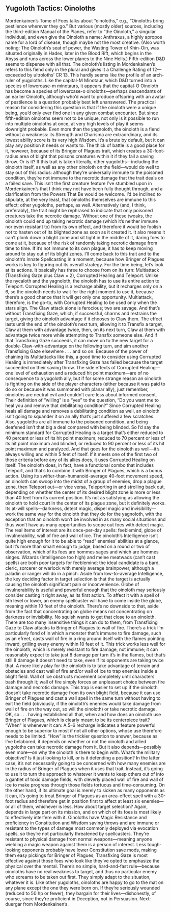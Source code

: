 ## Yugoloth Tactics: Oinoloths

Mordenkainen’s Tome of Foes talks about “oinoloths,” e.g., “Oinoloths bring pestilence wherever they go.” But various (mostly older) sources, including the third-edition Manual of the Planes, refer to “the Oinoloth,” a singular individual, and even give the Oinoloth a name: Anthraxus, a highly apropos name for a lord of disease, though maybe not the most creative. (Also worth noting: The Oinoloth’s seat of power, the Wasting Tower of Khin-Oin, was situated originally in Hades, later in the Blood Rift, which begins in the Abyss and runs across the lower planes to the Nine Hells.)
Fifth-edition D&D seems to dispense with all that. The oinoloth’s listing in Mordenkainen’s refers to this fiend only in the plural and gives it a Challenge Rating of 12—exceeded by ultroloths’ CR 13. This hardly seems like the profile of an arch-ruler of yugoloths. Like the capital-M Minotaur, which D&D turned into a species of lowercase-m minotaurs, it appears that the capital-O Oinoloth has become a species of lowercase-o oinoloths—perhaps descendants of an earlier Oinoloth, although who’d want to produce offspring with an avatar of pestilence is a question probably best left unanswered.
The practical reason for considering this question is that if the oinoloth were a unique being, you’d only ever find one in any given combat encounter. But since fifth-edition oinoloths seem not to be unique, not only is it possible to run into multiple oinoloths at once, at very high levels of play it seems downright probable.
Even more than the yagnoloth, the oinoloth is a fiend without a weakness: its Strength and Charisma are extraordinary, and its lowest ability score is its very high Wisdom. It’s a brute by default, but it can play any position it needs or wants to. The thick of battle is a good place for it, however, because of its Bringer of Plagues trait, which creates a 30-foot-radius area of blight that poisons creatures within it if they fail a saving throw.
Or is it? If this trait is taken literally, other yugoloths—including the oinoloth itself, as well as any other oinoloth on the field—would do well to stay out of this radius: although they’re universally immune to the poisoned condition, they’re not immune to the necrotic damage that the trait deals on a failed save. This isn’t the first creature feature I’ve stumbled upon in Mordenkainen’s that I think may not have been fully thought through, and a clarification from the Powers That Be would be welcome. I’d be inclined to stipulate, at the very least, that oinoloths themselves are immune to this effect; other yugoloths, perhaps, as well. Alternatively (and, I think, preferably), the trait might be rephrased to indicate that only poisoned creatures take the necrotic damage.
Without one of these tweaks, the oinoloth could end up taking necrotic damage (which it’s neither immune nor even resistant to) from its own effect, and therefore it would be foolish not to hasten out of its blighted zone as soon as it created it. It also means it can’t plonk down a blight zone and sit tight in the middle of it, daring foes to come at it, because of the risk of randomly taking necrotic damage from time to time. If it’s not immune to its own plague, it has to keep moving around to stay out of its blight zones.
I’ll come back to this trait and to the oinoloth’s Innate Spellcasting in a moment, because how Bringer of Plagues works is key to figuring out its overall strategy. For the time being, let’s look at its actions. It basically has three to choose from on its turn: Multiattack (Transfixing Gaze plus Claw × 2), Corrupted Healing and Teleport. Unlike the nycaloth and the yagnoloth, the oinoloth has to use its entire action to Teleport. Corrupted Healing is a recharge ability, but it recharges only on a 6, so the oinoloth needs to wait for the right moment to use it, because there’s a good chance that it will get only one opportunity. Multiattack, therefore, is the go-to, with Corrupted Healing to be used only when the stars align.
The Claw attack alone is ferocious; two are savage. And that’s without Transfixing Gaze, which, if successful, charms and restrains the target, giving the oinoloth advantage if it chooses to Claw them. The effect lasts until the end of the oinoloth’s next turn, allowing it to Transfix a target, Claw at them with advantage twice, then, on its next turn, Claw at them with advantage twice more while attempting to Transfix someone else. And if that Transfixing Gaze succeeds, it can move on to the new target for a double-Claw-with-advantage on the following turn, and aim another Transfixing Gaze elsewhere . . . and so on.
Because of the power of chaining its Multiattacks like this, a good time to consider using Corrupted Healing is immediately after Transfixing Gaze has failed because the target succeeded on their saving throw. The side effects of Corrupted Healing—one level of exhaustion and a reduced hit point maximum—are of no consequence to a yugoloth ally, but if for some strange reason an oinoloth is fighting on the side of the player characters (either because it was paid to do so or because it was summoned with planar ally), just remember, oinoloths are neutral evil and couldn’t care less about informed consent. Their definition of “willing” is a “yes” to the question, “Do you want me to heal you and remove that debilitating condition?”
Since Corrupted Healing heals all damage and removes a debilitating condition as well, an oinoloth isn’t going to squander it on an ally that’s just suffered a few scratches. Also, yugoloths are all immune to the poisoned condition, and being deafened isn’t that big a deal compared with being blinded. So I’d say the minimum standard for Corrupted Healing is a target that’s either reduced to 40 percent or less of its hit point maximum, reduced to 70 percent or less of its hit point maximum and blinded, or reduced to 90 percent or less of its hit point maximum and paralyzed. And that goes for the oinoloth as well—it’s always willing and within 5 feet of itself. If it meets one of the first two of those criteria before any of its allies does, it uses Corrupted Healing on itself.
The oinoloth does, in fact, have a functional combo that includes Teleport, and that’s to combine it with Bringer of Plagues, which is a bonus action. Using its swifter-than-humanoid-average 40-foot movement speed, an oinoloth can swoop into the midst of a group of enemies, drop a plague zone, then Teleport out—or vice versa, Teleporting in and strolling back out, depending on whether the center of its desired blight zone is more or less than 40 feet from its current position. It’s not as satisfying as allowing the oinoloth to hold court in the center of its plague zone, but it definitely works.
Its at-will spells—darkness, detect magic, dispel magic and invisibility—work the same way for the oinoloth that they do for the yagnoloth, with the exception that an oinoloth won’t be involved in as many social situations and thus won’t have as many opportunities to scope out foes with detect magic. The real items of interest are its once-per-day spells: feeblemind, globe of invulnerability, wall of fire and wall of ice.
The oinoloth’s Intelligence isn’t quite high enough for it to be able to “read” enemies’ abilities at a glance, but it’s more than smart enough to judge, based on a round or two of observation, which of its foes are hommes sages and which are hommes singes. Wizards (Intelligence too high) and melee meatwads (can’t cast spells) are both poor targets for feeblemind; the ideal candidate is a bard, cleric, sorcerer or warlock with merely average brainpower, although a paladin or ranger will do in a pinch. Aside from low-to-average Intelligence, the key deciding factor in target selection is that the target is actually causing the oinoloth significant pain or inconvenience.
Globe of invulnerability is useful and powerful enough that the oinoloth may seriously consider casting it right away, as its first action. To affect it with a spell of 5th level or lower, an enemy spellcaster will have to come inside the globe, meaning within 10 feet of the oinoloth. There’s no downside to that, aside from the fact that concentrating on globe means not concentrating on darkness or invisibility. No squish wants to get that close to an oinoloth. There are too many insensitive things it can do to them, from Transfixing Gaze to Claw attacks to Bringer of Plagues to wall of fire.
There’s a trick I’m particularly fond of in which a monster that’s immune to fire damage, such as an efreet, casts wall of fire in a ring around itself with the flames pointing inward, grilling every enemy within 10 feet of it. This trick works less well for the oinoloth, which is merely resistant to fire damage, not immune; it can reasonably expect to take just 8 damage per turn it’s in the flames, but that’s still 8 damage it doesn’t need to take, even if its opponents are taking twice that. A more likely play for the oinoloth is to take advantage of terrain and obstacles and cast wall of fire and/or wall of ice to trap enemies inside a blight field. Wall of ice obstructs movement completely until characters bash through it; wall of fire simply forces an unpleasant choice between fire damage and necrotic damage. This trap is easier to set up if the oinoloth doesn’t take necrotic damage from its own blight field, because it can use Bringer of Plagues and cast a wall spell in the same turn without having to exit the field (obviously, if the oinoloth’s enemies would take damage from wall of fire on the way out, so will the oinoloth) or take necrotic damage.
OK, so . . . having established all that, when and how does an oinoloth use Bringer of Plagues, which is clearly meant to be its centerpiece trait? “When” is whenever it can: A 5–6 recharge indicates a feature powerful enough to be superior to most if not all other options, whose use therefore needs to be limited. “How” is the trickier question to answer, because as I’ve belabored, it depends on whether or not the oinoloth and allied yugoloths can take necrotic damage from it.
But it also depends—possibly even more—on why the oinoloth is there to begin with. What’s the military objective? Is it just looking to kill, or is it defending a position? In the latter case, it’s not necessarily going to be concerned with how many enemies are in the radius of Bringer of Plagues when it uses that trait. Instead, it’s going to use it to turn the approach to whatever it wants to keep others out of into a gantlet of toxic damage fields, with cleverly placed wall of fire and wall of ice to make progress through those fields tortuous and time-consuming. On the other hand, if its ultimate goal is merely to sicken as many opponents as it can, it’s going to treat Bringer of Plagues as an area-effect spell with a 30-foot radius and therefore get in position first to affect at least six enemies—or all of them, whichever is less.
How about target selection? Again, depends in large part on its mission, and on which of its foes is most likely to effectively interfere with it. Oinoloths have Magic Resistance and proficiency in Constitution and Wisdom saving throws and are immune or resistant to the types of damage most commonly deployed via evocation spells, so they’re not particularly threatened by spellcasters. They’re resistant to physical damage from normal weapons—meaning anyone wielding a magic weapon against them is a person of interest. Less tough-looking opponents probably have lower Constitution save mods, making them easy pickings for Bringer of Plagues; Transfixing Gaze is most effective against those foes who look like they’ve opted to emphasize the physical over the mental. There’s no simple, hard-and-fast rule—because oinoloths have no real weakness to target, and thus no particular enemy who screams to be taken out first. They simply adapt to the situation, whatever it is.
Like other yugoloths, oinoloths are happy to go to the mat on any plane except the one they were born on. If they’re seriously wounded (reduced to 50 hp or fewer), they bargain for their lives—dishonestly, of course, since they’re proficient in Deception, not in Persuasion.
Next: duergar from Mordenkainen’s.
